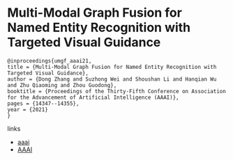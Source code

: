 # Multi-Modal Graph Fusion for Named Entity Recognition with Targeted Visual Guidance

```
@inproceedings{umgf_aaai21,
title = {Multi-Modal Graph Fusion for Named Entity Recognition with Targeted Visual Guidance},
author = {Dong Zhang and Suzhong Wei and Shoushan Li and Hanqian Wu and Zhu Qiaoming and Zhou Guodong},
booktitle = {Proceedings of the Thirty-Fifth Conference on Association for the Advancement of Artificial Intelligence (AAAI)},
pages = {14347--14355},
year = {2021}
}
```

links
- [aaai](https://www.aaai.org/AAAI21Papers/AAAI-2753.ZhangD.pdf)
- [AAAI](https://ojs.aaai.org/index.php/AAAI/article/view/17687)